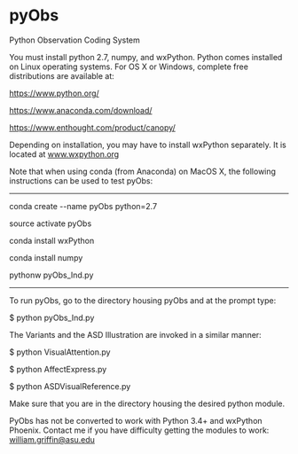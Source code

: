 # pyObs
Python Observation Coding System

You must install python 2.7, numpy, and wxPython. Python comes installed on Linux operating systems.  For OS X or Windows, complete free distributions are available at:

https://www.python.org/

https://www.anaconda.com/download/

https://www.enthought.com/product/canopy/

Depending on installation, you may have to install wxPython separately.  It is located at www.wxpython.org


Note that when using conda (from Anaconda) on MacOS X, the following instructions can be used to test pyObs:
_____________________________________
conda create --name pyObs python=2.7

source activate pyObs

conda install wxPython

conda install numpy

pythonw pyObs_Ind.py
_____________________________________

To run pyObs, go to the directory housing pyObs and at the prompt type:

$ python pyObs_Ind.py

The Variants and the ASD Illustration are invoked in a similar manner:

$ python VisualAttention.py

$ python AffectExpress.py

$ python ASDVisualReference.py

Make sure that you are in the directory housing the desired python module. 

PyObs has not be converted to work with Python 3.4+ and wxPython Phoenix.  Contact me if you have difficulty getting the modules to work: william.griffin@asu.edu
